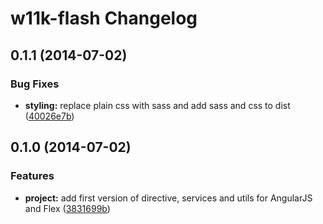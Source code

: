 # w11k-flash Changelog


<a name="0.1.1"></a>
## 0.1.1 (2014-07-02)


### Bug Fixes

* **styling:** replace plain css with sass and add sass and css to dist ([40026e7b](https://github.com/w11k/w11k-flash/commit/40026e7b7139f96db56ecd45caf0e69feebb43ea))


<a name="0.1.0"></a>
## 0.1.0 (2014-07-02)


### Features

* **project:** add first version of directive, services and utils for AngularJS and Flex ([3831699b](https://github.com/w11k/w11k-flash/commit/3831699b3ebe452bf1e11496ba4f12e656731686))
